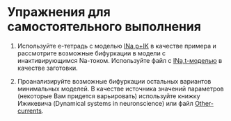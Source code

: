 # Упражнения для самостоятельного выполнения

 1. Используйте е-тетрадь с моделью [INa,p+IK](https://github.com/abrazhe/nbpc/blob/master/INa%2Cp%2BIK%20model%20with%20interactive%20plots.ipynb) в качестве примера и рассмотрите возможные бифуркации в модели с инактивирующимся Na-током. Используйте файл с [INa,t-моделью](https://github.com/abrazhe/nbpc/blob/master/I_Na%2Ct-stub.ipynb) в качестве заготовки.
 
 2. Проанализируйте возможные бифуркации остальных вариантов минимальных моделей. В качестве источника значений параметров (некоторые Вам придется варьировать) используйте книжку Ижикевича (Dynamical systems in neuronscience) или файл [Other-currents](https://github.com/abrazhe/nbpc/blob/master/Other%20currents%20for%20minimal%20conductance-based%20models.ipynb).
 
 
